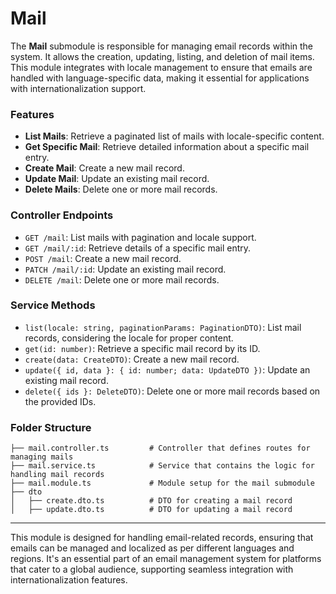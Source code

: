 # Mail

The **Mail** submodule is responsible for managing email records within the system. It allows the creation, updating, listing, and deletion of mail items. This module integrates with locale management to ensure that emails are handled with language-specific data, making it essential for applications with internationalization support.

### Features

- **List Mails**: Retrieve a paginated list of mails with locale-specific content.
- **Get Specific Mail**: Retrieve detailed information about a specific mail entry.
- **Create Mail**: Create a new mail record.
- **Update Mail**: Update an existing mail record.
- **Delete Mails**: Delete one or more mail records.

### Controller Endpoints

- `GET /mail`: List mails with pagination and locale support.
- `GET /mail/:id`: Retrieve details of a specific mail entry.
- `POST /mail`: Create a new mail record.
- `PATCH /mail/:id`: Update an existing mail record.
- `DELETE /mail`: Delete one or more mail records.

### Service Methods

- `list(locale: string, paginationParams: PaginationDTO)`: List mail records, considering the locale for proper content.
- `get(id: number)`: Retrieve a specific mail record by its ID.
- `create(data: CreateDTO)`: Create a new mail record.
- `update({ id, data }: { id: number; data: UpdateDTO })`: Update an existing mail record.
- `delete({ ids }: DeleteDTO)`: Delete one or more mail records based on the provided IDs.

### Folder Structure

```plaintext
├── mail.controller.ts         # Controller that defines routes for managing mails
├── mail.service.ts            # Service that contains the logic for handling mail records
├── mail.module.ts             # Module setup for the mail submodule
├── dto
│   ├── create.dto.ts          # DTO for creating a mail record
│   ├── update.dto.ts          # DTO for updating a mail record
```

---

This module is designed for handling email-related records, ensuring that emails can be managed and localized as per different languages and regions. It's an essential part of an email management system for platforms that cater to a global audience, supporting seamless integration with internationalization features.
